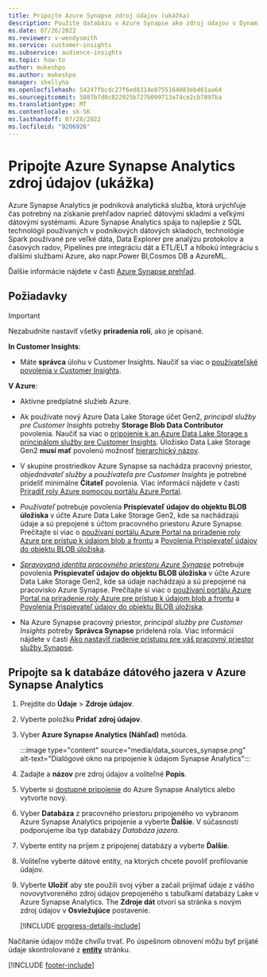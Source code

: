 ```yaml
---
title: Pripojte Azure Synapse zdroj údajov (ukážka)
description: Použite databázu v Azure Synapse ako zdroj údajov v Dynamics 365 Customer Insights.
ms.date: 07/26/2022
ms.reviewer: v-wendysmith
ms.service: customer-insights
ms.subservice: audience-insights
ms.topic: how-to
author: mukeshpo
ms.author: mukeshpo
manager: shellyha
ms.openlocfilehash: 54247fbcdc27f6ed8314e0755164083eb461aa64
ms.sourcegitcommit: 5807b7d8c822925b727b099713a74ce2cb7897ba
ms.translationtype: MT
ms.contentlocale: sk-SK
ms.lasthandoff: 07/28/2022
ms.locfileid: "9206926"
---
```

# <a name="connect-an-azure-synapse-analytics-data-source-preview"></a>Pripojte Azure Synapse Analytics zdroj údajov (ukážka)

Azure Synapse Analytics je podniková analytická služba, ktorá urýchľuje čas potrebný na získanie prehľadov naprieč dátovými skladmi a veľkými dátovými systémami. Azure Synapse Analytics spája to najlepšie z SQL technológií používaných v podnikových dátových skladoch, technológie Spark používané pre veľké dáta, Data Explorer pre analýzu protokolov a časových radov, Pipelines pre integráciu dát a ETL/ELT a hlbokú integráciu s ďalšími službami Azure, ako napr.Power BI,Cosmos DB a AzureML.

Ďalšie informácie nájdete v časti [Azure Synapse prehľad](/azure/synapse-analytics/overview-what-is).

## <a name="prerequisites"></a>Požiadavky

> [!IMPORTANT]
> Nezabudnite nastaviť všetky **priradenia rolí**, ako je opísané.  

**In Customer Insights**:

* Máte **správca** úlohu v Customer Insights. Naučiť sa viac o [používateľské povolenia v Customer Insights](permissions.md#assign-roles-and-permissions).

**V Azure**:

- Aktívne predplatné služieb Azure.

- Ak používate nový Azure Data Lake Storage účet Gen2, *principál služby pre Customer Insights* potreby **Storage Blob Data Contributor** povolenia. Naučiť sa viac o [pripojenie k an Azure Data Lake Storage s principálom služby pre Customer Insights](connect-service-principal.md). Úložisko Data Lake Storage Gen2 **musí mať** povolenú možnosť [hierarchický názov](/azure/storage/blobs/data-lake-storage-namespace).

- V skupine prostriedkov Azure Synapse sa nachádza pracovný priestor, *objednávateľ služby* a *používateľa pre Customer Insights* je potrebné prideliť minimálne **Čitateľ** povolenia. Viac informácií nájdete v časti [Priradiť roly Azure pomocou portálu Azure Portal](/azure/role-based-access-control/role-assignments-portal).

- *Používateľ* potrebuje povolenia **Prispievateľ údajov do objektu BLOB úložiska** v účte Azure Data Lake Storage Gen2, kde sa nachádzajú údaje a sú prepojené s účtom pracovného priestoru Azure Synapse. Prečítajte si viac o [používaní portálu Azure Portal na priradenie roly Azure pre prístup k údajom blob a frontu](/azure/storage/common/storage-auth-aad-rbac-portal) a [Povolenia Prispievateľ údajov do objektu BLOB úložiska](/azure/role-based-access-control/built-in-roles#storage-blob-data-contributor).

- *[Spravovaná identita pracovného priestoru Azure Synapse](/azure/synapse-analytics/security/synapse-workspace-managed-identity)* potrebuje povolenia **Prispievateľ údajov do objektu BLOB úložiska** v účte Azure Data Lake Storage Gen2, kde sa údaje nachádzajú a sú prepojené na pracovisko Azure Synapse. Prečítajte si viac o [používaní portálu Azure Portal na priradenie roly Azure pre prístup k údajom blob a frontu](/azure/storage/common/storage-auth-aad-rbac-portal) a [Povolenia Prispievateľ údajov do objektu BLOB úložiska](/azure/role-based-access-control/built-in-roles#storage-blob-data-contributor).

- Na Azure Synapse pracovný priestor, *principál služby pre Customer Insights* potreby **Správca Synapse** pridelená rola. Viac informácií nájdete v časti [Ako nastaviť riadenie prístupu pre váš pracovný priestor služby Synapse](/azure/synapse-analytics/security/how-to-set-up-access-control).

## <a name="connect-to-the-data-lake-database-in-azure-synapse-analytics"></a>Pripojte sa k databáze dátového jazera v Azure Synapse Analytics

1. Prejdite do **Údaje** > **Zdroje údajov**.

1. Vyberte položku **Pridať zdroj údajov**.

1. Vyber **Azure Synapse Analytics (Náhľad)** metóda.

   :::image type="content" source="media/data_sources_synapse.png" alt-text="Dialógové okno na pripojenie k údajom Synapse Analytics":::
  
1. Zadajte a **názov** pre zdroj údajov a voliteľné **Popis**.

1. Vyberte si [dostupné pripojenie](connections.md) do Azure Synapse Analytics alebo vytvorte nový.

1. Vyber **Databáza** z pracovného priestoru pripojeného vo vybranom Azure Synapse Analytics pripojenie a vyberte **Ďalšie**. V súčasnosti podporujeme iba typ databázy *Databáza jazera*.

1. Vyberte entity na príjem z pripojenej databázy a vyberte **Ďalšie**.

1. Voliteľne vyberte dátové entity, na ktorých chcete povoliť profilovanie údajov.

1. Vyberte **Uložiť** aby ste použili svoj výber a začali prijímať údaje z vášho novovytvoreného zdroj údajov prepojeného s tabuľkami databázy Lake v Azure Synapse Analytics. The **Zdroje dát** otvorí sa stránka s novým zdroj údajov v **Osviežujúce** postavenie.

   [!INCLUDE [progress-details-include](includes/progress-details-pane.md)]

Načítanie údajov môže chvíľu trvať. Po úspešnom obnovení môžu byť prijaté údaje skontrolované z [**entity**](entities.md) stránku.

[!INCLUDE [footer-include](includes/footer-banner.md)]
